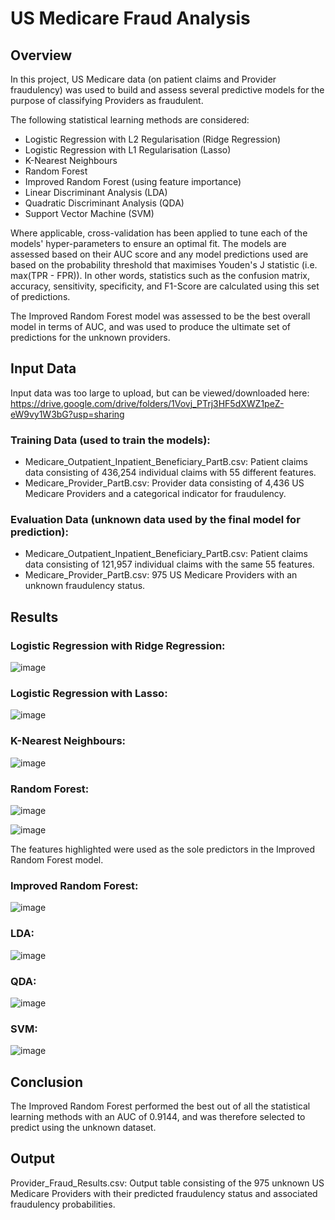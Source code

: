 # US Medicare Fraud Analysis
## Overview
In this project, US Medicare data (on patient claims and Provider fraudulency) was used to build and assess several predictive models for the purpose of classifying Providers as fraudulent. 

The following statistical learning methods are considered: 
* Logistic Regression with L2 Regularisation (Ridge Regression)
* Logistic Regression with L1 Regularisation (Lasso)
* K-Nearest Neighbours
* Random Forest
* Improved Random Forest (using feature importance)
* Linear Discriminant Analysis (LDA)
* Quadratic Discriminant Analysis (QDA)
* Support Vector Machine (SVM)

Where applicable, cross-validation has been applied to tune each of the models' hyper-parameters to ensure an optimal fit. The models are assessed based on their AUC score and any model predictions used are based on the probability threshold that maximises Youden's J statistic (i.e. max(TPR - FPR)). In other words, statistics such as the confusion matrix, accuracy, sensitivity, specificity, and F1-Score are calculated using this set of predictions.

The Improved Random Forest model was assessed to be the best overall model in terms of AUC, and was used to produce the ultimate set of predictions for the unknown providers.

## Input Data
Input data was too large to upload, but can be viewed/downloaded here: https://drive.google.com/drive/folders/1Vovj_PTrj3HF5dXWZ1peZ-eW9vy1W3bG?usp=sharing

### Training Data (used to train the models):
* Medicare_Outpatient_Inpatient_Beneficiary_PartB.csv: Patient claims data consisting of 436,254 individual claims with 55 different features. 
* Medicare_Provider_PartB.csv: Provider data consisting of 4,436 US Medicare Providers and a categorical indicator for fraudulency.

### Evaluation Data (unknown data used by the final model for prediction):
* Medicare_Outpatient_Inpatient_Beneficiary_PartB.csv: Patient claims data consisting of 121,957 individual claims with the same 55 features. 
* Medicare_Provider_PartB.csv: 975 US Medicare Providers with an unknown fraudulency status.

## Results
### Logistic Regression with Ridge Regression:
![image](https://user-images.githubusercontent.com/62014067/127745878-936113bf-4cfc-4e5b-a2df-49f15af53804.png)

### Logistic Regression with Lasso:
![image](https://user-images.githubusercontent.com/62014067/127745910-daef0bfb-1942-4064-8f21-26b4c416c7a6.png)

### K-Nearest Neighbours:
![image](https://user-images.githubusercontent.com/62014067/127745964-218a8eb8-3226-41a3-9f31-56b8406b4774.png)

### Random Forest:
![image](https://user-images.githubusercontent.com/62014067/127745982-2f1a6d95-7431-4157-a951-c0b7471ea371.png)

![image](https://user-images.githubusercontent.com/62014067/127746049-0f4fa9ab-caa6-4f3f-b34b-05cc812b9263.png)

The features highlighted were used as the sole predictors in the Improved Random Forest model.

### Improved Random Forest:
![image](https://user-images.githubusercontent.com/62014067/127746079-8d02f7a1-d4cf-440b-82c8-35954ce41a92.png)

### LDA:
![image](https://user-images.githubusercontent.com/62014067/127746094-655c6a10-c2f5-4ddf-ab4c-94c0fc54a871.png)

### QDA:
![image](https://user-images.githubusercontent.com/62014067/127746111-491e83da-0b4a-4573-88d0-b7ecc21559ea.png)

### SVM:
![image](https://user-images.githubusercontent.com/62014067/127746139-565c5984-2d8b-4a50-85b1-917bd9cb314f.png)

## Conclusion
The Improved Random Forest performed the best out of all the statistical learning methods with an AUC of 0.9144, and was therefore selected to predict using the unknown dataset.

## Output
Provider_Fraud_Results.csv: Output table consisting of the 975 unknown US Medicare Providers with their predicted fraudulency status and associated fraudulency probabilities.
